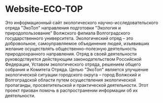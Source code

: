 # Website-ECO-TOP
Это информационный сайт экологического научно-исследовательского отряда "ЭкоТоп" направления подготовки "Экология и природопользование" Волжского филиала Волгоградского государственного университета. Экологический отряд – это добровольное, самоуправляемое объединение людей, изъявивших желание осуществлять общественно-полезную деятельность природоохранного направления. Отряд в своей деятельности руководствуется действующим законодательством Российской Федерации, Уставом экологического отряда, решением общего собрания и Комитета Отряда. Целью "ЭкоТоп" является улучшение экологической ситуации городского округа – город Волжский и Волгоградской области путем осуществления экологической пропаганды, просветительской и практической деятельности.
Этот проект призван помочь в распространении информации об их деятельности.
